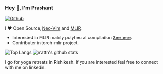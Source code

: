 ### Hey 👋, I'm Prashant

[![Github](https://img.shields.io/github/followers/pashu123?label=Follow&style=social)](https://github.com/pashu123)

I ❤ Open Source, [Neo-Vim](https://neovim.io/) and [MLIR](https://mlir.llvm.org/).

* Interested in MLIR mainly polyhedral compilation [See here](https://grosser.science/FPL). 
* Contributer in torch-mlir project.

![Top Langs](https://github-readme-stats.vercel.app/api/top-langs/?username=pashu123&hide=html)
![mattn's github stats](https://github-readme-stats.vercel.app/api?username=pashu123&show_icons=true&count_private=true&line_height=40)

I go for yoga retreats in Rishikesh. If you are interested feel free to connect with me on linkedin.
